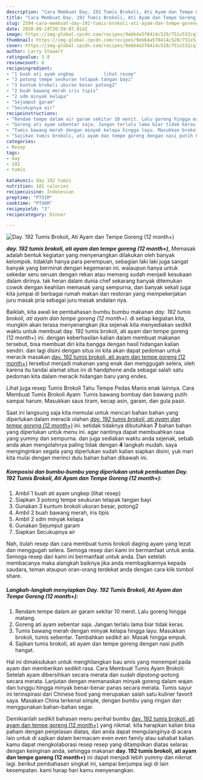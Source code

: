 ```yaml
---
description: "Cara Membuat Day. 192 Tumis Brokoli, Ati Ayam dan Tempe Goreng (12 month+) yang Sempurna"
title: "Cara Membuat Day. 192 Tumis Brokoli, Ati Ayam dan Tempe Goreng (12 month+) yang Sempurna"
slug: 2594-cara-membuat-day-192-tumis-brokoli-ati-ayam-dan-tempe-goreng-12-month-yang-sempurna
date: 2020-09-24T20:59:07.014Z
image: https://img-global.cpcdn.com/recipes/9ebb4a5f8414c520/751x532cq70/day-192-tumis-brokoli-ati-ayam-dan-tempe-goreng-12-month-foto-resep-utama.jpg
thumbnail: https://img-global.cpcdn.com/recipes/9ebb4a5f8414c520/751x532cq70/day-192-tumis-brokoli-ati-ayam-dan-tempe-goreng-12-month-foto-resep-utama.jpg
cover: https://img-global.cpcdn.com/recipes/9ebb4a5f8414c520/751x532cq70/day-192-tumis-brokoli-ati-ayam-dan-tempe-goreng-12-month-foto-resep-utama.jpg
author: Larry Stewart
ratingvalue: 3.8
reviewcount: 8
recipeingredient:
- "1 buah ati ayam ungkep           lihat resep"
- "3 potong tempe seukuran telapak tangan bayi"
- "3 kuntum brokoli ukuran besar potong2"
- "2 buah bawang merah iris tipis"
- "2 sdm minyak kelapa"
- "Sejumput garam"
- "Secukupnya air"
recipeinstructions:
- "Rendam tempe dalam air garam sekitar 10 menit. Lalu goreng hingga matang."
- "Goreng ati ayam sebentar saja. Jangan terlalu lama biar tidak keras."
- "Tumis bawang merah dengan minyak kelapa hingga layu. Masukkan brokoli, tumis sebentar. Tambahkan sedikit air. Masak hingga empuk."
- "Sajikan tumis brokoli, ati ayam dan tempe goreng dengan nasi putih hangat."
categories:
- Resep
tags:
- day
- 192
- tumis

katakunci: day 192 tumis 
nutrition: 101 calories
recipecuisine: Indonesian
preptime: "PT31M"
cooktime: "PT46M"
recipeyield: "3"
recipecategory: Dinner

---
```



![Day. 192 Tumis Brokoli, Ati Ayam dan Tempe Goreng (12 month+)](https://img-global.cpcdn.com/recipes/9ebb4a5f8414c520/751x532cq70/day-192-tumis-brokoli-ati-ayam-dan-tempe-goreng-12-month-foto-resep-utama.jpg)

<b><i>day. 192 tumis brokoli, ati ayam dan tempe goreng (12 month+)</i></b>, Memasak adalah bentuk kegiatan yang menyenangkan dilakukan oleh banyak kelompok. tidaklah hanya para perempuan, sebagian laki laki juga sangat banyak yang berminat dengan kegemaran ini. walaupun hanya untuk sekedar seru seruan dengan rekan atau memang sudah menjadi kesukaan dalam dirinya. tak heran dalam dunia chef sekarang banyak ditemukan cowok dengan keahlian memasak yang sempurna, dan banyak sekali juga kita jumpai di berbagai rumah makan dan restoran yang mempekerjakan juru masak pria sebagai juru masak andalan nya.

Baiklah, kita awali ke pembahasan bumbu bumbu makanan <i>day. 192 tumis brokoli, ati ayam dan tempe goreng (12 month+)</i>. di setiap kegiatan kita, mungkin akan terasa menyenangkan jika sejenak kita menyediakan sedikit waktu untuk membuat day. 192 tumis brokoli, ati ayam dan tempe goreng (12 month+) ini. dengan keberhasilan kalian dalam membuat makanan tersebut, bisa membuat diri kita bangga dengan hasil hidangan kalian sendiri. dan lagi disini dengan situs ini kita akan dapat pedoman untuk meracik masakan <u>day. 192 tumis brokoli, ati ayam dan tempe goreng (12 month+)</u> tersebut menjadi makanan yang enak dan menggugah selera, oleh karena itu tandai alamat situs ini di handphone anda sebagai salah satu pedoman kita dalam meracik hidangan baru yang endes.

Lihat juga resep Tumis Brokoli Tahu Tempe Pedas Manis enak lainnya. Cara Membuat Tumis Brokoli Ayam: Tumis bawang bombay dan bawang putih sampai harum. Masukkan saus tiram, kecap asin, garam, dan gula pasir.


Saat ini langsung saja kita memulai untuk mencari bahan bahan yang diperlukan dalam meracik olahan <u><i>day. 192 tumis brokoli, ati ayam dan tempe goreng (12 month+)</i></u> ini. setidak tidaknya dibutuhkan <b>7</b> bahan bahan yang diperlukan untuk menu ini. agar nantinya dapat membuahkan rasa yang yummy dan sempurna. dan juga sediakan waktu anda sejenak, sebab anda akan mengolahnya paling tidak dengan <b>4</b> langkah mudah. saya menginginkan segala yang diperlukan sudah kalian siapkan disini, yuk mari kita mulai dengan merinci dulu bahan bahan dibawah ini.

<!--inarticleads1-->

##### Komposisi dan bumbu-bumbu yang diperlukan untuk pembuatan Day. 192 Tumis Brokoli, Ati Ayam dan Tempe Goreng (12 month+):

1. Ambil 1 buah ati ayam ungkep           (lihat resep)
1. Siapkan 3 potong tempe seukuran telapak tangan bayi
1. Gunakan 3 kuntum brokoli ukuran besar, potong2
1. Ambil 2 buah bawang merah, iris tipis
1. Ambil 2 sdm minyak kelapa
1. Gunakan Sejumput garam
1. Siapkan Secukupnya air


Nah, itulah resep dan cara membuat tumis brokoli daging ayam yang lezat dan menggugah selera. Semoga resep dari kami ini bermanfaat untuk anda. Semoga resep dari kami ini bermanfaat untuk anda. Dan setelah membacanya maka alangkah baiknya jika anda membagikannya kepada saudara, teman ataupun oran-orang terdekat anda dengan cara klik tombol share. 

<!--inarticleads2-->

##### Langkah-langkah menyiapkan Day. 192 Tumis Brokoli, Ati Ayam dan Tempe Goreng (12 month+):

1. Rendam tempe dalam air garam sekitar 10 menit. Lalu goreng hingga matang.
1. Goreng ati ayam sebentar saja. Jangan terlalu lama biar tidak keras.
1. Tumis bawang merah dengan minyak kelapa hingga layu. Masukkan brokoli, tumis sebentar. Tambahkan sedikit air. Masak hingga empuk.
1. Sajikan tumis brokoli, ati ayam dan tempe goreng dengan nasi putih hangat.


Hal ini dimaksdukan untuk menghilangkan bau amis yang menempel pada ayam dan memberikan sedikit rasa. Cara Membuat Tumis Ayam Brokoli: Setelah ayam dibersihkan secara merata dan sudah dipotong-potong secara merata. Lanjutan dengan memanaskan minyak goreng dalam wajan dan tunggu hingga minyak benar-benar panas secara merata. Tumis sayur ini terinspirasi dari Chinese food yang merupakan salah satu kuliner favorit saya. Masakan China terkenal simple, dengan bumbu yang ringan dan menggunakan bahan-bahan segar. 

Demikianlah sedikit bahasan menu perihal bumbu <u>day. 192 tumis brokoli, ati ayam dan tempe goreng (12 month+)</u> yang nikmat. kita harapkan kalian bisa paham dengan penjelasan diatas, dan anda dapat mengulanginya di acara lain untuk di sajikan dalam bermacam even even family atau sahabat kalian. kamu dapat mengkolaborasi resep resep yang ditampilkan diatas selaras dengan keinginan anda, sehingga makanan <b>day. 192 tumis brokoli, ati ayam dan tempe goreng (12 month+)</b> ini dapat menjadi lebih yummy dan nikmat lagi. berikut pembahasan singkat ini, sampai berjumpa lagi di lain kesempatan. kami harap hari kamu menyenangkan.
